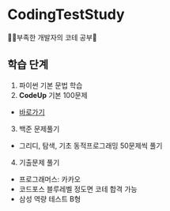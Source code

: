 # CodingTestStudy
👩‍💻부족한 개발자의 코테 공부💪

## 학습 단계
1. 파이썬 기본 문법 학습
2. **CodeUp** 기본 100문제
  - [바로가기](https://codeup.kr/problemsetsol.php?psid=33)
3. 백준 문제풀기
  - 그리디, 탐색, 기초 동적프로그래밍 50문제씩 풀기
4. 기출문제 풀기
  - 프로그래머스: 카카오
  - 코드포스 블루레벨 정도면 코테 합격 가능
  - 삼성 역량 테스트 B형
